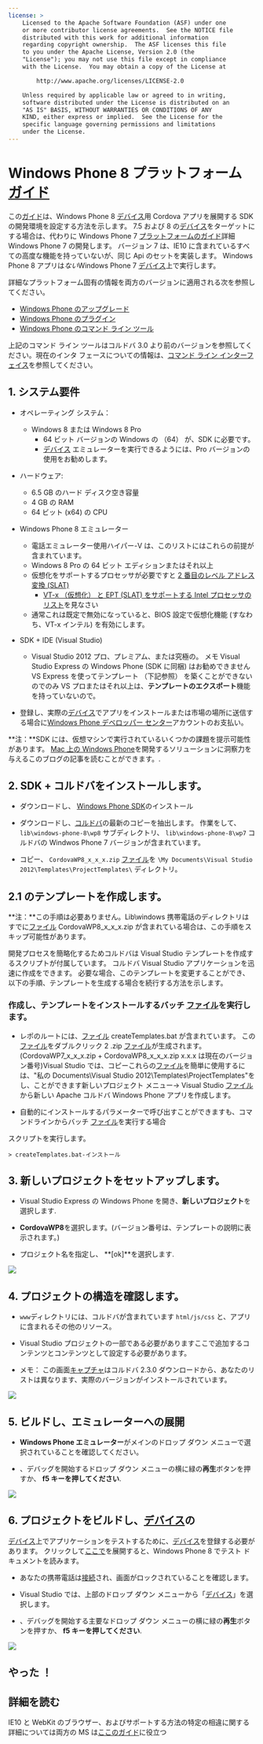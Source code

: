 ```yaml
---
license: >
    Licensed to the Apache Software Foundation (ASF) under one
    or more contributor license agreements.  See the NOTICE file
    distributed with this work for additional information
    regarding copyright ownership.  The ASF licenses this file
    to you under the Apache License, Version 2.0 (the
    "License"); you may not use this file except in compliance
    with the License.  You may obtain a copy of the License at

        http://www.apache.org/licenses/LICENSE-2.0

    Unless required by applicable law or agreed to in writing,
    software distributed under the License is distributed on an
    "AS IS" BASIS, WITHOUT WARRANTIES OR CONDITIONS OF ANY
    KIND, either express or implied.  See the License for the
    specific language governing permissions and limitations
    under the License.
---
```


# Windows Phone 8 プラットフォーム <a href="../../../index.html">ガイド</a>

この<a href="../../../index.html">ガイド</a>は、Windows Phone 8 <a href="../../../cordova/device/device.html">デバイス</a>用 Cordova アプリを展開する SDK の開発環境を設定する方法を示します。 7.5 および 8 の<a href="../../../cordova/device/device.html">デバイス</a>をターゲットにする場合は、代わりに Windows Phone 7 <a href="../index.html">プラットフォームの<a href="../../../index.html">ガイド</a></a>詳細 Windows Phone 7 の開発します。 バージョン 7 は、IE10 に含まれているすべての高度な機能を持っていないが、同じ Api のセットを実装します。 Windows Phone 8 アプリは*ない*Windows Phone 7 <a href="../../../cordova/device/device.html">デバイス</a>上で実行します。

詳細なプラットフォーム固有の情報を両方のバージョンに適用される次を参照してください。

*   <a href="upgrading.html">Windows Phone のアップグレード</a>
*   <a href="plugin.html">Windows Phone のプラグイン</a>
*   <a href="tools.html">Windows Phone のコマンド ライン ツール</a>

上記のコマンド ライン ツールはコルドバ 3.0 より前のバージョンを参照してください。現在のインタ フェースについての情報は、<a href="../../cli/index.html">コマンド ライン インターフェイス</a>を参照してください。

## 1. システム要件

*   オペレーティング システム：
    
    *   Windows 8 または Windows 8 Pro 
        *   64 ビット バージョンの Windows の （64） が、SDK に必要です。
        *   <a href="../../../cordova/device/device.html">デバイス</a> エミュレーターを実行できるようには、Pro バージョンの使用をお勧めします。

*   ハードウェア:
    
    *   6.5 GB のハード ディスク空き容量
    *   4 GB の RAM
    *   64 ビット (x64) の CPU

*   Windows Phone 8 エミュレーター
    
    *   電話エミュレーター使用ハイパー-V は、このリストにはこれらの前提が含まれています。
    *   Windows 8 Pro の 64 ビット エディションまたはそれ以上
    *   仮想化をサポートするプロセッサが必要ですと [2 番目のレベル アドレス変換 (SLAT)][1] 
        *   [VT-x （仮想化） と EPT (SLAT) をサポートする Intel プロセッサのリスト][2]を見なさい
    *   通常これは既定で無効になっていると、BIOS 設定で仮想化機能 (すなわち、VT-x インテル) を有効にします。

*   SDK + IDE (Visual Studio)
    
    *   Visual Studio 2012 プロ、プレミアム、または究極の。 メモ Visual Studio Express の Windows Phone (SDK に同梱) はお勧めできません VS Express を使ってテンプレート （下記参照） を築くことができないのでのみ VS プロまたはそれ以上は、**テンプレートのエクスポート**機能を持っていないので。

*   登録し、実際の<a href="../../../cordova/device/device.html">デバイス</a>でアプリをインストールまたは市場の場所に送信する場合に[Windows Phone デベロッパー センター][3]アカウントのお支払い。

 [1]: http://en.wikipedia.org/wiki/Second_Level_Address_Translation
 [2]: http://ark.intel.com/Products/VirtualizationTechnology
 [3]: http://dev.windowsphone.com/en-us/publish

**注：**SDK には、仮想マシンで実行されているいくつかの課題を提示可能性があります。 [Mac 上の Windows Phone][4]を開発するソリューションに洞察力を与えるこのブログの記事を読むことができます。.

 [4]: http://aka.ms/BuildaWP8apponaMac

## 2. SDK + コルドバをインストールします。

*   ダウンロードし、 [Windows Phone SDK][5]のインストール

*   ダウンロードし、[コルドバ][6]の最新のコピーを抽出します。 作業をして、 `lib\windows-phone-8\wp8` サブディレクトリ、 `lib\windows-phone-8\wp7` コルドバの Windwos Phone 7 バージョンが含まれています。

*   コピー、 `CordovaWP8_x_x_x.zip` <a href="../../../cordova/file/fileobj/fileobj.html">ファイル</a>を `\My Documents\Visual Studio 2012\Templates\ProjectTemplates\` ディレクトリ。

 [5]: http://www.microsoft.com/en-us/download/details.aspx?id=35471
 [6]: http://phonegap.com/download

## 2.1 のテンプレートを作成します。

**注：**この手順は必要ありません。Lib\windows 携帯電話のディレクトリはすでに<a href="../../../cordova/file/fileobj/fileobj.html">ファイル</a> CordovaWP8\_x\_x_x.zip が含まれている場合は、この手順をスキップ可能性があります。

開発プロセスを簡略化するためコルドバは Visual Studio テンプレートを作成するスクリプトが付属しています。 コルドバ Visual Studio アプリケーションを迅速に作成をできます。 必要な場合、このテンプレートを変更することができ、以下の手順、テンプレートを生成する場合を続行する方法を示します。

### 作成し、テンプレートをインストールするバッチ <a href="../../../cordova/file/fileobj/fileobj.html">ファイル</a>を実行します。

*   レポのルートには、<a href="../../../cordova/file/fileobj/fileobj.html">ファイル</a> createTemplates.bat が含まれています。 この<a href="../../../cordova/file/fileobj/fileobj.html">ファイル</a>をダブルクリック 2 .zip <a href="../../../cordova/file/fileobj/fileobj.html">ファイル</a>が生成されます。 (CordovaWP7\_x\_x\_x.zip + CordovaWP8\_x\_x\_x.zip x.x.x は現在のバージョン番号)Visual Studio では、コピーこれらの<a href="../../../cordova/file/fileobj/fileobj.html">ファイル</a>を簡単に使用するには、"私の Documents\Visual Studio 2012\Templates\ProjectTemplates\"をし、ことができます新しいプロジェクト メニュー-> Visual Studio <a href="../../../cordova/file/fileobj/fileobj.html">ファイル</a>から新しい Apache コルドバ Windows Phone アプリを作成します。

*   自動的にインストールするパラメーターで呼び出すことができますも、コマンドラインからバッチ <a href="../../../cordova/file/fileobj/fileobj.html">ファイル</a>を実行する場合

スクリプトを実行します。

    > createTemplates.bat-インストール
    

## 3. 新しいプロジェクトをセットアップします。

*   Visual Studio Express の Windows Phone を開き、**新しいプロジェクト**を選択します.

*   **CordovaWP8**を選択します。(バージョン番号は、テンプレートの説明に表示されます。)

*   プロジェクト名を指定し、 **[ok]**を選択します.

![][7]

 [7]: img/guide/platforms/wp8/StandAloneTemplate.png

## 4. プロジェクトの構造を確認します。

*   `www`ディレクトリには、コルドバが含まれています `html/js/css` と、アプリに含まれるその他のリソース。

*   Visual Studio プロジェクトの一部である必要がありますここで追加するコンテンツとコンテンツとして設定する必要があります。

*   メモ： この画面<a href="../../../cordova/media/capture/capture.html">キャプチャ</a>はコルドバ 2.3.0 ダウンロードから、あなたのリストは異なります、実際のバージョンがインストールされています。

![][8]

 [8]: img/guide/platforms/wp8/projectStructure.png

## 5. ビルドし、エミュレーターへの展開

*   **Windows Phone エミュレーター**がメインのドロップ ダウン メニューで選択されていることを確認してください。

*   、デバッグを開始するドロップ ダウン メニューの横に緑の**再生**ボタンを押すか、 **f5 キーを押してください**.

![][9]

 [9]: img/guide/platforms/wp8/BuildEmulator.png

## 6. プロジェクトをビルドし、<a href="../../../cordova/device/device.html">デバイス</a>の

<a href="../../../cordova/device/device.html">デバイス</a>上でアプリケーションをテストするために、<a href="../../../cordova/device/device.html">デバイス</a>を登録する必要があります。 クリックして[ここで][10]を展開すると、Windows Phone 8 でテスト ドキュメントを読みます。

 [10]: http://msdn.microsoft.com/en-us/library/windowsphone/develop/ff402565(v=vs.105).aspx

*   あなたの携帯電話は<a href="../../../cordova/connection/connection.html">接続</a>され、画面がロックされていることを確認します。

*   Visual Studio では、上部のドロップ ダウン メニューから「<a href="../../../cordova/device/device.html">デバイス</a>」を選択します。

*   、デバッグを開始する主要なドロップ ダウン メニューの横に緑の**再生**ボタンを押すか、 **f5 キーを押してください**.

![][11]

 [11]: img/guide/platforms/wp7/wpd.png

## やった ！

## 詳細を読む

IE10 と WebKit のブラウザー、およびサポートする方法の特定の相違に関する詳細については両方の MS は[ここの<a href="../../../index.html">ガイド</a>][12]に役立つ

 [12]: http://blogs.windows.com/windows_phone/b/wpdev/archive/2012/11/15/adapting-your-webkit-optimized-site-for-internet-explorer-10.aspx